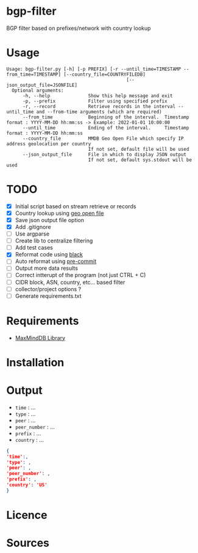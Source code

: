 # bgp-filter
BGP filter based on prefixes/network with country lookup

# Usage
~~~~shell
Usage: bgp-filter.py [-h] [-p PREFIX] [-r --until_time=TIMESTAMP --from_time=TIMESTAMP] [--country_file=COUNTRYFILEDB]
                                            [--json_output_file=JSONFILE]
  Optional arguments:
      -h, --help              Show this help message and exit
      -p, --prefix            Filter using specified prefix
      -r, --record            Retrieve records in the interval --until_time and --from-time arguments (which are required)            
      --from_time             Beginning of the interval.  Timestamp format : YYYY-MM-DD hh:mm:ss -> Example: 2022-01-01 10:00:00
      --until_time            Ending of the interval.     Timestamp format : YYYY-MM-DD hh:mm:ss
      --country_file          MMDB Geo Open File which specify IP address geolocation per country
                              If not set, default file will be used
      --json_output_file      File in which to display JSON output
                              If not set, default sys.stdout will be used
~~~~

# TODO

- [X] Initial script based on stream retrieve or records
- [X] Country lookup using [geo open file](https://data.public.lu/en/datasets/geo-open-ip-address-geolocation-per-country-in-mmdb-format/)
- [X] Save json output file option
- [X] Add .gitignore
- [ ] Use argparse
- [ ] Create lib to centralize filtering
- [ ] Add test cases
- [X] Reformat code using [black](https://black.readthedocs.io/en/stable/getting_started.html)
- [ ] Auto reformat using [pre-commit](https://pre-commit.com/)
- [ ] Output more data results
- [ ] Correct intterupt of the program (not just CTRL + C)
- [ ] CIDR block, ASN, country, etc... based filter
- [ ] collector/project options ?
- [ ] Generate requirements.txt

# Requirements
- [MaxMindDB Library](https://github.com/maxmind/MaxMind-DB-Reader-python) 

# Installation


# Output
- `time` : ...
- `type` : ...
- `peer` : ...
- `peer_number` : ...
- `prefix` : ...
- `country` : ...


~~~~json
{
'time':,
'type': ,
'peer': ,
'peer_number': ,
'prefix': ,
'country': 'US'
} 
~~~~

# Licence

# Sources
